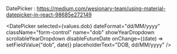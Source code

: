 DatePicker : https://medium.com/wesionary-team/using-material-datepicker-in-react-98685e272149

 <DatePicker
                      selected={values.dob}
                      dateFormat="dd/MM/yyyy" 
                      className="form-control"
                      name="dob"
                      showYearDropdown
                      scrollableYearDropdown
                      disableFutureDate
                      onChange={(date) => setFieldValue("dob", date)}
                      placeholderText="DOB, dd/MM/yyyy"
                    />